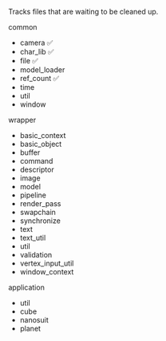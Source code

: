 Tracks files that are waiting to be cleaned up.

common
- camera ✅
- char_lib ✅
- file ✅
- model_loader
- ref_count ✅
- time
- util
- window

wrapper
- basic_context
- basic_object
- buffer
- command
- descriptor
- image
- model
- pipeline
- render_pass
- swapchain
- synchronize
- text
- text_util
- util
- validation
- vertex_input_util
- window_context

application
- util
- cube
- nanosuit
- planet
